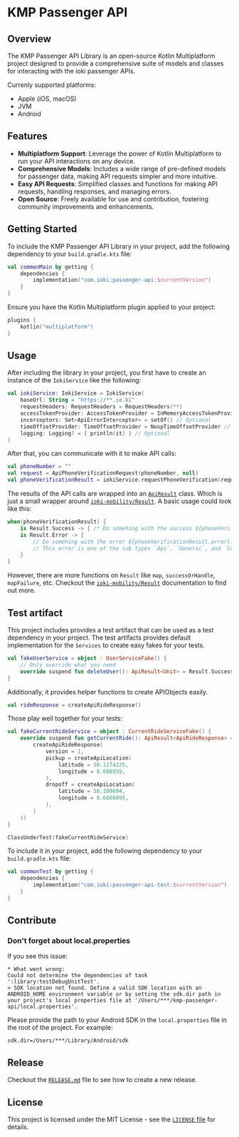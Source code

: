 # KMP Passenger API

## Overview

The KMP Passenger API Library is an open-source Kotlin Multiplatform project
designed to provide a comprehensive suite of models and classes for interacting with the ioki passenger APIs.

Currenly supported platforms:
* Apple (iOS, macOS)
* JVM
* Android

## Features

- **Multiplatform Support**: Leverage the power of Kotlin Multiplatform to run your API interactions on any device.
- **Comprehensive Models**: Includes a wide range of pre-defined models for passenger data, making API requests simpler and more intuitive.
- **Easy API Requests**: Simplified classes and functions for making API requests, handling responses, and managing errors.
- **Open Source**: Freely available for use and contribution, fostering community improvements and enhancements.

## Getting Started

To include the KMP Passenger API Library in your project, add the following dependency to your `build.gradle.kts` file:
```kotlin
val commonMain by getting {
    dependencies {
        implementation("com.ioki:passenger-api:$currentVersion")
    }
}
```

Ensure you have the Kotlin Multiplatform plugin applied to your project:

```kotlin
plugins {
    kotlin("multiplatform")
}
```

## Usage

After including the library in your project, you first have to create an instance of the `IokiService` like the following:
```kotlin
val iokiService: IokiService = IokiService(
    baseUrl: String = "https://**.io.ki"
    requestHeaders: RequestHeaders = RequestHeaders(**)
    accessTokenProvider: AccessTokenProvider = InMemoryAccessTokenProvider()
    incerceptors: Set<ApiErrorInterceptor> = setOf() // Optional
    timeOffsetProvider: TimeOffsetProvider = NoopTimeOffsetProvider // Optional
    logging: Logging? = { println(it) } // Optional
)
```

After that, you can communicate with it to make API calls:
```kotlin
val phoneNumber = ""
val request = ApiPhoneVerificationRequest(phoneNumber, null)
val phoneVerificationResult = iokiService.requestPhoneVerification(request)
```

The results of the API calls are wrapped into an [`ApiResult`](library/src/commonMain/kotlin/com/ioki/passenger/api/result/Result.kt) class.
Which is just a small wrapper around [`ioki-mobility/Result`](https://github.com/ioki-mobility/Result).
A basic usage could look like this:
```kotlin
when(phoneVerificationResult) {
    is Result.Success -> { /* Do somehing with the success ${phoneVerificationResult.value} */ }
    is Result.Error -> {
        // Do somehing with the error ${phoneVerificationResult.error}.
        // This error is one of the sub types `Api`, `Generic`, and `Connectivity`
    }
}
```

However, there are more functions on `Result` like `map`, `successOrHandle`, `mapFailure`, etc.
Checkout the [`ioki-mobility/Result`](https://github.com/ioki-mobility/Result) documentation to find out more.

## Test artifact

This project includes provides a test artifact that can be used as a test dependency in your project.
The test artifacts provides default implementation for the `Services` to create easy fakes for your tests.
```kotlin
val fakeUserService = object : UserServiceFake() {
    // Only override what you need
    override suspend fun deleteUser(): ApiResult<Unit> = Result.Success(SuccessData(Unit))
}
```

Additionally, it provides helper functions to create APIObjects easily.
```kotlin
val rideResponse = createApiRideResponse()
```

Those play well together for your tests:
```kotlin
val fakeCurrentRideService = object : CurrentRideServiceFake() {
    override suspend fun getCurrentRide(): ApiResult<ApiRideResponse> = Result.Success(SuccessData(
        createApiRideResponse(
            version = 1,
            pickup = createApiLocation(
                latitude = 50.1174225,
                longitude = 8.668939,
            ),
            dropoff = createApiLocation(
                latitude = 50.109694,
                longitude = 8.6666095,
            ),
        )
    ))
}

ClassUnderTest(fakeCurrentRideService)
```

To include it in your project, add the following dependency to your `build.gradle.kts` file:
```kotlin
val commonTest by getting {
    dependencies {
        implementation("com.ioki:passenger-api-test:$currentVersion")
    }
}
```

## Contribute
### Don't forget about local.properties

If you see this issue:

```
* What went wrong:
Could not determine the dependencies of task ':library:testDebugUnitTest'.
> SDK location not found. Define a valid SDK location with an ANDROID_HOME environment variable or by setting the sdk.dir path in your project's local properties file at '/Users/***/kmp-passenger-api/local.properties'.
```

Please provide the path to your Android SDK in the `local.properties` file in the root of the project. For example:

```
sdk.dir=/Users/***/Library/Android/sdk
```

## Release
Checkout the [`RELEASE.md`](RELEASE.md) file to see how to create a new release.

## License

This project is licensed under the MIT License - see the [`LICENSE` file](LICENSE) for details.
